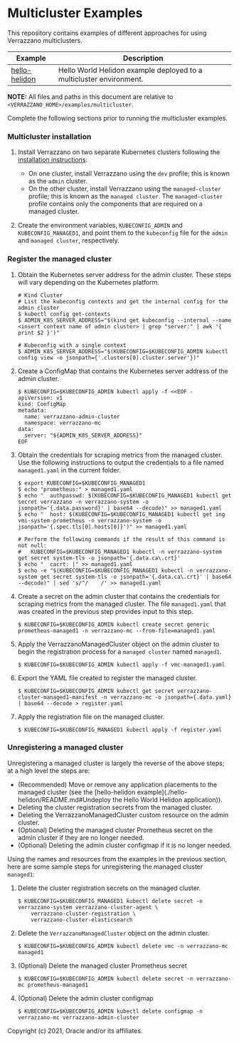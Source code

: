 # Multicluster Examples

This repository contains examples of different approaches for using Verrazzano multiclusters.

| Example | Description |
|-------------|-------------|
| [hello-helidon](hello-helidon/) | Hello World Helidon example deployed to a multicluster environment. |

**NOTE:** All files and paths in this document are relative to
`<VERRAZZANO_HOME>/examples/multicluster`.

Complete the following sections prior to running the multicluster examples.

### Multicluster installation

1. Install Verrazzano on two separate Kubernetes clusters following the [installation instructions](https://verrazzano.io/docs/setup/install/installation/):
   * On one cluster, install Verrazzano using the `dev` profile; this is known as the `admin` cluster.
   * On the other cluster, install Verrazzano using the `managed-cluster` profile; this is known as the `managed cluster`.  The `managed-cluster` profile contains only the components that are required on a managed cluster.

2. Create the environment variables, `KUBECONFIG_ADMIN` and `KUBECONFIG_MANAGED1`, and point them to the `kubeconfig` file for the `admin` and `managed cluster`, respectively.

### Register the managed cluster

1. Obtain the Kubernetes server address for the admin cluster.  These steps will vary depending on the Kubernetes platform.
    ```
    # Kind Cluster
    # List the kubeconfig contexts and get the internal config for the admin cluster
    $ kubectl config get-contexts
    $ ADMIN_K8S_SERVER_ADDRESS="$(kind get kubeconfig --internal --name <insert context name of admin cluster> | grep "server:" | awk '{ print $2 }')"

    # Kubeconfig with a single context
    $ ADMIN_K8S_SERVER_ADDRESS="$(KUBECONFIG=$KUBECONFIG_ADMIN kubectl config view -o jsonpath={'.clusters[0].cluster.server'})"
    ```

1. Create a ConfigMap that contains the Kubernetes server address of the admin cluster.
    ```
    $ KUBECONFIG=$KUBECONFIG_ADMIN kubectl apply -f <<EOF -
    apiVersion: v1
    kind: ConfigMap
    metadata:
      name: verrazzano-admin-cluster
      namespace: verrazzano-mc
    data:
      server: "${ADMIN_K8S_SERVER_ADDRESS}"
    EOF
    ```

1. Obtain the credentials for scraping metrics from the managed cluster.  Use the following instructions to output the credentials to a file named `managed1.yaml` in the current folder.
   ```
   $ export KUBECONFIG=$KUBECONFIG_MANAGED1
   $ echo "prometheus:" > managed1.yaml
   $ echo "  authpasswd: $(KUBECONFIG=$KUBECONFIG_MANAGED1 kubectl get secret verrazzano -n verrazzano-system -o jsonpath='{.data.password}' | base64 --decode)" >> managed1.yaml
   $ echo "  host: $(KUBECONFIG=$KUBECONFIG_MANAGED1 kubectl get ing vmi-system-prometheus -n verrazzano-system -o jsonpath='{.spec.tls[0].hosts[0]}')" >> managed1.yaml

   # Perform the following commands if the result of this command is not null:
   #   KUBECONFIG=$KUBECONFIG_MANAGED1 kubectl -n verrazzano-system get secret system-tls -o jsonpath='{.data.ca\.crt}'
   $ echo "  cacrt: |" >> managed1.yaml
   $ echo -e "$(KUBECONFIG=$KUBECONFIG_MANAGED1 kubectl -n verrazzano-system get secret system-tls -o jsonpath='{.data.ca\.crt}' | base64 --decode)" | sed 's/^/    /' >> managed1.yaml
   ```

1. Create a secret on the admin cluster that contains the credentials for scraping metrics from the managed cluster.  The file `managed1.yaml` that was created in the previous step provides input to this step.
   ```
   $ KUBECONFIG=$KUBECONFIG_ADMIN kubectl create secret generic prometheus-managed1 -n verrazzano-mc --from-file=managed1.yaml
   ```

1. Apply the VerrazzanoManagedCluster object on the admin cluster to begin the registration process for a `managed cluster` named `managed1`.
   ```
   $ KUBECONFIG=$KUBECONFIG_ADMIN kubectl apply -f vmc-managed1.yaml
   ```

1. Export the YAML file created to register the managed cluster.
   ```
   $ KUBECONFIG=$KUBECONFIG_ADMIN kubectl get secret verrazzano-cluster-managed1-manifest -n verrazzano-mc -o jsonpath={.data.yaml} | base64 --decode > register.yaml
   ```

1. Apply the registration file on the managed cluster.
   ```
   $ KUBECONFIG=$KUBECONFIG_MANAGED1 kubectl apply -f register.yaml
   ```

### Unregistering a managed cluster

Unregistering a managed cluster is largely the reverse of the above steps; at a high level the steps are:

* (Recommended) Move or remove any application placements to the managed cluster (see the [hello-helidon example](./hello-helidon/README.md#Undeploy the Hello World Helidon application)). 
* Deleting the cluster registration secrets from the managed cluster.
* Deleting the VerrazzanoManagedCluster custom resource on the admin cluster.
* (Optional) Deleting the managed cluster Prometheus secret on the admin cluster if they are no longer needed.
* (Optional) Deleting the admin cluster configmap if it is no longer needed.

Using the names and resources from the examples in the previous section, here are some sample steps for 
unregistering the managed cluster `managed1`:

1. Delete the cluster registration secrets on the managed cluster.
   ```shell
   $ KUBECONFIG=$KUBECONFIG_MANAGED1 kubectl delete secret -n verrazzano-system verrazzano-cluster-agent \
       verrazzano-cluster-registration \
       verrazzano-cluster-elasticsearch
   ```
1. Delete the `VerrazzanoManagedCluster` object on the admin cluster.
   ```shell
   $ KUBECONFIG=$KUBECONFIG_ADMIN kubectl delete vmc -n verrazzano-mc managed1
   ```
1. (Optional) Delete the managed cluster Prometheus secret
   ```shell
   $ KUBECONFIG=$KUBECONFIG_ADMIN kubectl delete secret -n verrazzano-mc prometheus-managed1
   ```
1. (Optional) Delete the admin cluster configmap
   ```shell
   $ KUBECONFIG=$KUBECONFIG_ADMIN kubectl delete configmap -n verrazzano-mc verrazzano-admin-cluster
   ```

Copyright (c) 2021, Oracle and/or its affiliates.
